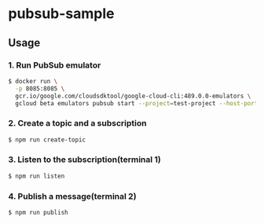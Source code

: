 # pubsub-sample
## Usage
### 1. Run PubSub emulator
```bash
$ docker run \
  -p 8085:8085 \
  gcr.io/google.com/cloudsdktool/google-cloud-cli:489.0.0-emulators \
  gcloud beta emulators pubsub start --project=test-project --host-port=0.0.0.0:8085
```
### 2. Create a topic and a subscription
```bash
$ npm run create-topic
```

### 3. Listen to the subscription(terminal 1)
```bash
$ npm run listen
```

### 4. Publish a message(terminal 2)
```bash
$ npm run publish
```